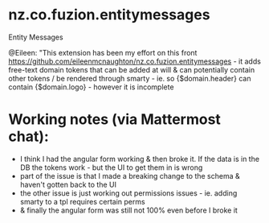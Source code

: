 # nz.co.fuzion.entitymessages
Entity Messages

@Eileen:
"This extension has been my effort on this front https://github.com/eileenmcnaughton/nz.co.fuzion.entitymessages - it adds free-text domain tokens that can be added at will & can potentially contain other tokens / be rendered through smarty - ie. so {$domain.header} can contain {$domain.logo} - however it is incomplete

# Working notes (via Mattermost chat):

 * I think I had the angular form working & then broke it. If the data is in the DB the tokens work - but the UI to get them in is wrong
 * part of the issue is that I made a breaking change to the schema & haven't gotten back to the UI
 * the other issue is just working out permissions issues - ie. adding smarty to a tpl requires certain perms
 * & finally the angular form was still not 100% even before I broke it
